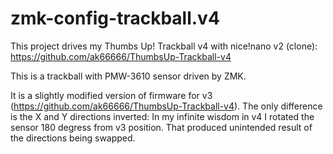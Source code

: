 # zmk-config-trackball.v4
                         
This project drives my Thumbs Up! Trackball v4 with nice!nano v2 (clone):
	https://github.com/ak66666/ThumbsUp-Trackball-v4

This is a trackball with PMW-3610 sensor driven by ZMK.

It is a slightly modified version of firmware for v3 (https://github.com/ak66666/ThumbsUp-Trackball-v4).
The only difference is the X and Y directions inverted:
In my infinite wisdom in v4 I rotated the sensor 180 degress from v3 position.
That produced unintended result of the directions being swapped.
  

